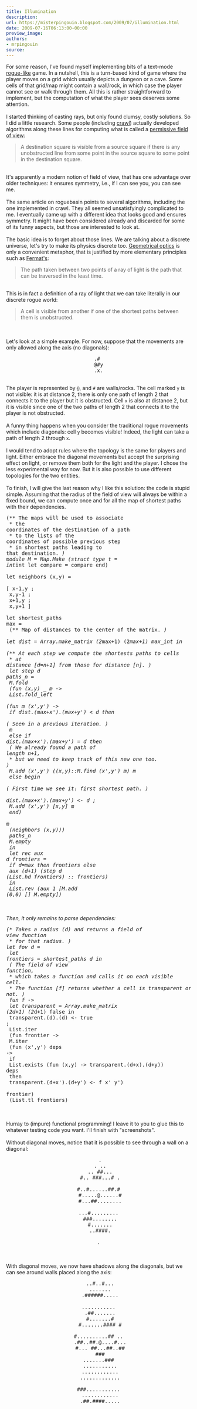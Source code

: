 ```yaml
---
title: Illumination
description:
url: https://misterpingouin.blogspot.com/2009/07/illumination.html
date: 2009-07-16T06:13:00-00:00
preview_image:
authors:
- mrpingouin
source:
---
```


For some reason, I've found myself implementing bits of a text-mode <a href="http://en.wikipedia.org/wiki/Roguelike">rogue-like</a> game. In a nutshell, this is a turn-based kind of game where the player moves on a grid which usually depicts a dungeon or a cave. Some cells of that grid/map might contain a wall/rock, in which case the player cannot see or walk through them. All this is rather straightforward to implement, but the computation of what the player sees deserves some attention.<br><br>I started thinking of casting rays, but only found clumsy, costly solutions. So I did a little research. Some people (including <a href="http://www.google.com/codesearch/p?hl=fr&amp;sa=N&amp;cd=2&amp;ct=rc#ds1vKBNOpqs/stone_soup-0.2.5-src/source/view.cc%26q=monstuff%20crawl%26l=994">crawl</a>) actually developed algorithms along these lines for computing what is called a <a href="http://roguebasin.roguelikedevelopment.org/index.php?title=Permissive_Field_of_View">permissive field of view</a>: <blockquote>A destination square is visible from a source square if there is any unobstructed line from some point in the source square to some point in the destination square.</blockquote><br>It's apparently a modern notion of field of view, that has one advantage over older techniques: it ensures symmetry, i.e., if I can see you, you can see me.<br><br>The same article on roguebasin points to several algorithms, including the one implemented in crawl. They all seemed unsatisfyingly complicated to me. I eventually came up with a different idea that looks good and ensures symmetry. It might have been considered already and discarded for some of its funny aspects, but those are interested to look at.<br><br>The basic idea is to forget about those lines. We are talking about a discrete universe, let's try to make its physics discrete too. <a href="http://en.wikipedia.org/wiki/Geometrical_optics">Geometrical optics</a> is only a convenient metaphor, that is justified by more elementary principles such as <a href="http://en.wikipedia.org/wiki/Fermat's_principle">Fermat's</a>: <blockquote>The path taken between two points of a ray of light is the path that can be traversed in the least time.</blockquote><br>This is in fact a definition of a ray of light that we can take literally in our discrete rogue world: <blockquote>A cell is visible from another if one of the shortest paths between them is unobstructed.</blockquote><br><br>Let's look at a simple example. For now, suppose that the movements are only allowed along the axis (no diagonals):<br><center><pre>.# <br>@#y<br>.x.</pre></center><br>The player is represented by <code>@</code>, and <code>#</code> are walls/rocks. The cell marked <code>y</code> is not visible: it is at distance 2, there is only one path of length 2 that connects it to the player but it is obstructed. Cell <code>x</code> is also at distance 2, but it is visible since one of the two paths of length 2 that connects it to the player is not obstructed.<br><br>A funny thing happens when you consider the traditional rogue movements which include diagonals: cell <code>y</code> becomes visible! Indeed, the light can take a path of length 2 through <code>x</code>.<br><br>I would tend to adopt rules where the topology is the same for players and light. Either embrace the diagonal movements but accept the surprising effect on light, or remove them both for the light and the player. I chose the less experimental way for now. But it is also possible to use different topologies for the two entities.<br><br>To finish, I will give the last reason why I like this solution: the code is stupid simple. Assuming that the radius of the field of view will always be within a fixed bound, we can compute once and for all the map of shortest paths with their dependencies.<br><pre>(** The maps will be used to associate<br>  * the coordinates of the destination of a path<br>  * to the lists of the coordinates of possible previous step<br>  * in shortest paths leading to that destination. *)<br>module M = Map.Make (struct type t = int*int let compare = compare end)<br><br>let neighbors (x,y) =<br>  [ x-1,y ;<br>    x,y-1 ;<br>    x+1,y ;<br>    x,y+1 ]<br><br>let shortest_paths max =<br>  (** Map of distances to the center of the matrix. *)<br>  let dist = Array.make_matrix (2*max+1) (2*max+1) max_int in<br>  (** At each step we compute the shortests paths to cells<br>    * at distance [d=n+1] from those for distance [n]. *)<br>  let step d paths_n =<br>    M.fold<br>      (fun (x,y) _ m -&gt;<br>         List.fold_left<br>           (fun m (x',y') -&gt;<br>              if dist.(max+x').(max+y') &lt; d then<br>                (* Seen in a previous iteration. *)<br>                m<br>              else if dist.(max+x').(max+y') = d then<br>                (* We already found a path of length n+1,<br>                 * but we need to keep track of this new one too. *)<br>                M.add (x',y') ((x,y)::M.find (x',y') m) m<br>              else begin<br>                (* First time we see it: first shortest path. *)<br>                dist.(max+x').(max+y') &lt;- d ;<br>                M.add (x',y') [x,y] m<br>              end)<br>           m<br>           (neighbors (x,y)))<br>      paths_n<br>      M.empty<br>  in<br>  let rec aux d frontiers =<br>    if d=max then frontiers else<br>      aux (d+1) (step d (List.hd frontiers) :: frontiers)<br>  in<br>    List.rev (aux 1 [M.add (0,0) [] M.empty])<br></pre><br><br>Then, it only remains to parse dependencies:<br><pre>(** Takes a radius (d) and returns a field of view function<br>  * for that radius. *)<br>let fov d =<br>  let frontiers = shortest_paths d in<br>    (* The field of view function,<br>     * which takes a function and calls it on each visible cell.<br>     * The function [f] returns whether a cell is transparent or not. *)<br>    fun f -&gt;<br>      let transparent = Array.make_matrix (2*d+1) (2*d+1) false in<br>        transparent.(d).(d) &lt;- true ;<br>        List.iter<br>          (fun frontier -&gt;<br>             M.iter<br>               (fun (x',y') deps -&gt;<br>                  if<br>                    List.exists (fun (x,y) -&gt; transparent.(d+x).(d+y)) deps<br>                  then<br>                    transparent.(d+x').(d+y') &lt;- f x' y')<br>               frontier)<br>          (List.tl frontiers)<br></pre><br><br>Hurray to (impure) functional programming! I leave it to you to glue this to whatever testing code you want. I'll finish with "screenshots".<br><br>Without diagonal moves, notice that it is possible to see through a wall on a diagonal:<br><center><pre>              .<br>       .      ..<br>      ..    ##...<br>     #.. ###...# .<br>     #..#......##.#<br>     #.....@......#<br>     #...##........<br>     ...#.........<br>      ###........<br>        #.......<br>        ..####.<br>         .<br></pre></center><br><br>With diagonal moves, we now have shadows along the diagonals, but we can see around walls placed along the axis:<br><center><pre>        ..#..#...<br>         .......<br>   .######.....<br>   ...........<br>   .##.......<br>    #.......#<br>    #.......####   #<br>    #..........## ..<br>   .##..##.@....#...<br>   #...  ##...##..##<br>   ###    .......###<br>         ...........<br>        ............<br>       .............<br>      ###...........<br>        ............<br>       .##.####.....<br></pre></center>
